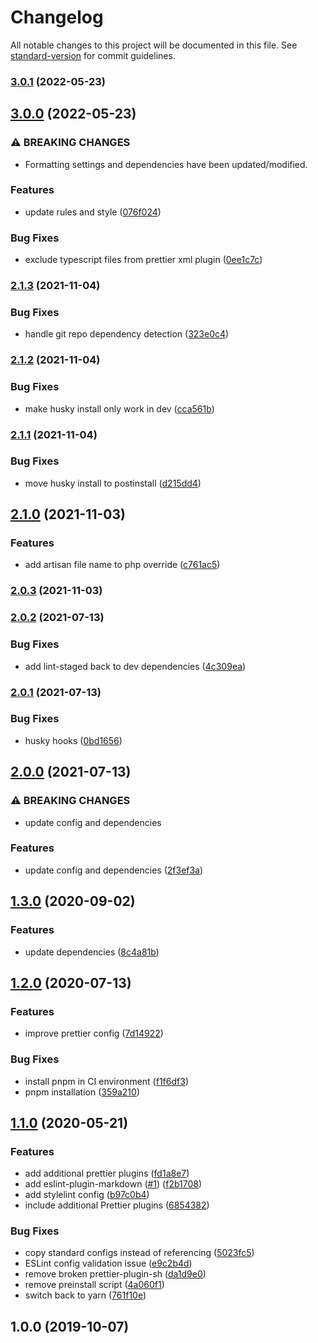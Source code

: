 # Changelog

All notable changes to this project will be documented in this file. See [standard-version](https://github.com/conventional-changelog/standard-version) for commit guidelines.

### [3.0.1](https://gitlab.com/jpickwell/eslint-config-robyn/-/compare/v3.0.0...v3.0.1) (2022-05-23)

## [3.0.0](https://gitlab.com/jpickwell/eslint-config-robyn/-/compare/v2.1.3...v3.0.0) (2022-05-23)


### ⚠ BREAKING CHANGES

* Formatting settings and dependencies have been updated/modified.

### Features

* update rules and style ([076f024](https://gitlab.com/jpickwell/eslint-config-robyn/-/commit/076f02497ab8d3aab6fa3173d9fec341b7d0006c))


### Bug Fixes

* exclude typescript files from prettier xml plugin ([0ee1c7c](https://gitlab.com/jpickwell/eslint-config-robyn/-/commit/0ee1c7cb73d674187291ecbb7388edfaf8950b18))

### [2.1.3](https://gitlab.com/jpickwell/eslint-config-robyn/-/compare/v2.1.2...v2.1.3) (2021-11-04)


### Bug Fixes

* handle git repo dependency detection ([323e0c4](https://gitlab.com/jpickwell/eslint-config-robyn/-/commit/323e0c498cce1bbde2c05c96a4039f79ab783ffc))

### [2.1.2](https://gitlab.com/jpickwell/eslint-config-robyn/-/compare/v2.1.1...v2.1.2) (2021-11-04)


### Bug Fixes

* make husky install only work in dev ([cca561b](https://gitlab.com/jpickwell/eslint-config-robyn/-/commit/cca561b8392c562bd2f5f81e43c074322dc6f78d))

### [2.1.1](https://gitlab.com/jpickwell/eslint-config-robyn/-/compare/v2.1.0...v2.1.1) (2021-11-04)


### Bug Fixes

* move husky install to postinstall ([d215dd4](https://gitlab.com/jpickwell/eslint-config-robyn/-/commit/d215dd459f4d0140a19030f4165c161c1ee5077c))

## [2.1.0](https://gitlab.com/jpickwell/eslint-config-robyn/-/compare/v2.0.3...v2.1.0) (2021-11-03)


### Features

* add artisan file name to php override ([c761ac5](https://gitlab.com/jpickwell/eslint-config-robyn/-/commit/c761ac5254a490e004dabb6951fcc607d2167f84))

### [2.0.3](https://gitlab.com/jpickwell/eslint-config-robyn/-/compare/v2.0.2...v2.0.3) (2021-11-03)

### [2.0.2](https://gitlab.com/jpickwell/eslint-config-robyn/-/compare/v2.0.1...v2.0.2) (2021-07-13)


### Bug Fixes

* add lint-staged back to dev dependencies ([4c309ea](https://gitlab.com/jpickwell/eslint-config-robyn/-/commit/4c309ea28d35d6c6ed9c06ae57f1b1cd0d08f621))

### [2.0.1](https://gitlab.com/jpickwell/eslint-config-robyn/-/compare/v2.0.0...v2.0.1) (2021-07-13)


### Bug Fixes

* husky hooks ([0bd1656](https://gitlab.com/jpickwell/eslint-config-robyn/-/commit/0bd1656d14bb4b7b3976d2b517682060774abe27))

## [2.0.0](https://gitlab.com/jpickwell/eslint-config-robyn/-/compare/v1.3.0...v2.0.0) (2021-07-13)


### ⚠ BREAKING CHANGES

* update config and dependencies

### Features

* update config and dependencies ([2f3ef3a](https://gitlab.com/jpickwell/eslint-config-robyn/-/commit/2f3ef3aa5eec456bfec436dc65e31cb7d81f717b))

## [1.3.0](https://gitlab.com/jpickwell/eslint-config-robyn/-/compare/v1.2.0...v1.3.0) (2020-09-02)

### Features

- update dependencies
  ([8c4a81b](https://gitlab.com/jpickwell/eslint-config-robyn/-/commit/8c4a81bbfb8cd37ac24d76b77b10e396b38346c5))

## [1.2.0](https://gitlab.com/jpickwell/eslint-config-robyn/-/compare/v1.1.0...v1.2.0) (2020-07-13)

### Features

- improve prettier config
  ([7d14922](https://gitlab.com/jpickwell/eslint-config-robyn/-/commit/7d14922bf2d4e47250edd01bde7c6ad4eadb1c1f))

### Bug Fixes

- install pnpm in CI environment
  ([f1f6df3](https://gitlab.com/jpickwell/eslint-config-robyn/-/commit/f1f6df3338bc0549d4ed5f5ed9e6ea657e5cf8fb))
- pnpm installation
  ([359a210](https://gitlab.com/jpickwell/eslint-config-robyn/-/commit/359a2105d6482188a840d396057caad363660bb3))

## [1.1.0](https://gitlab.com/jpickwell/eslint-config-robyn/-/compare/v1.0.0...v1.1.0) (2020-05-21)

### Features

- add additional prettier plugins
  ([fd1a8e7](https://gitlab.com/jpickwell/eslint-config-robyn/-/commit/fd1a8e756e11539835620610e3ea6475b2b0de20))
- add eslint-plugin-markdown
  ([#1](https://gitlab.com/jpickwell/eslint-config-robyn/-/issues/1))
  ([f2b1708](https://gitlab.com/jpickwell/eslint-config-robyn/-/commit/f2b1708201d2159e21fd587795a201c4f073f89d))
- add stylelint config
  ([b97c0b4](https://gitlab.com/jpickwell/eslint-config-robyn/-/commit/b97c0b421705dda5b8bbed3f13d931ab65de3dbe))
- include additional Prettier plugins
  ([6854382](https://gitlab.com/jpickwell/eslint-config-robyn/-/commit/685438241e4b141381b350dc3d0ce0dacf2d18e7))

### Bug Fixes

- copy standard configs instead of referencing
  ([5023fc5](https://gitlab.com/jpickwell/eslint-config-robyn/-/commit/5023fc55898d1f98f8ddb3b8e921a090dc0bf42b))
- ESLint config validation issue
  ([e9c2b4d](https://gitlab.com/jpickwell/eslint-config-robyn/-/commit/e9c2b4d792cb5b72ae6aae225c5cc4de89135fa9))
- remove broken prettier-plugin-sh
  ([da1d9e0](https://gitlab.com/jpickwell/eslint-config-robyn/-/commit/da1d9e0211325f52f23df3033844117a8603b01c))
- remove preinstall script
  ([4a060f1](https://gitlab.com/jpickwell/eslint-config-robyn/-/commit/4a060f1cf85f0ce77ede439b3682751e0f145c6d))
- switch back to yarn
  ([761f10e](https://gitlab.com/jpickwell/eslint-config-robyn/-/commit/761f10ee3bf7e6d3a8953cd7143ce02c32acb5e3))

## 1.0.0 (2019-10-07)
